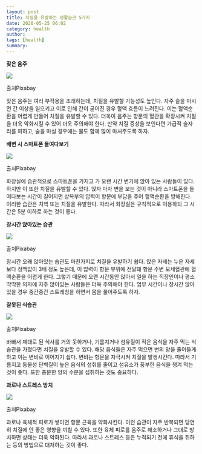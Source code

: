 ```yaml
---
layout: post
title: 치질을 유발하는 생활습관 5가지
date: 2020-05-25 06:02
category: health
author: 
tags: [health]
summary: 
---
```



**잦은 음주**

![](https://img1.daumcdn.net/thumb/R720x0/?fname=https%3A%2F%2Ft1.daumcdn.net%2Fliveboard%2Finterstella-story%2F6c1342c36b3c4f91aac3b0959ae64eb7.JPG)

출처Pixabay

잦은 음주는 여러 부작용을 초래하는데, 치질을 유발할 가능성도 높인다. 자주 술을 마시면 간 이상을 일으키고 이로 인해 간이 굳어진 경우 혈액 흐름이 느려진다. 이는 혈액순환을 어렵게 만들어 치질을 유발할 수 있다. 더욱이 음주는 항문의 혈관을 확장시켜 치질을 더욱 악화시킬 수 있어 더욱 주의해야 한다. 만약 치질 증상을 보인다면 가급적 술자리를 피하고, 술을 마실 경우에는 물도 함께 많이 마셔주도록 하자.

**배변 시 스마트폰 들여다보기**

![](https://img1.daumcdn.net/thumb/R720x0/?fname=https%3A%2F%2Ft1.daumcdn.net%2Fliveboard%2Finterstella-story%2F633a383ab12b4039b99c0a6c6fb37897.jpg)

출처Pixabay

화장실에 습관적으로 스마트폰을 가지고 가 오랜 시간 변기에 앉아 있는 사람들이 있다. 하지만 이 또한 치질을 유발할 수 있다. 앉자 마자 변을 보는 것이 아니라 스마트폰을 들여다보는 시간이 길어지면 상복부의 압력이 항문에 부담을 주어 혈액순환을 방해한다. 이러한 습관은 치핵 또는 치질을 유발한다. 따라서 화장실은 규칙적으로 이용하되 그 시간은 5분 이하로 하는 것이 좋다.

**장시간 앉아있는 습관**

![](https://img1.daumcdn.net/thumb/R720x0/?fname=https%3A%2F%2Ft1.daumcdn.net%2Fliveboard%2Finterstella-story%2F6cbc105fa72547aa83b1c01ae6a0957b.JPG)

출처Pixabay

장시간 오래 앉아있는 습관도 마찬가지로 치질을 유발하기 쉽다. 앉은 자세는 누운 자세보다 정맥압이 3배 정도 높은데, 이 압력이 항문 부위에 전달돼 항문 주변 모세혈관에 혈액순환을 어렵게 한다. 그렇기 때문에 오랜 시간동안 앉아서 일을 하는 직장인이나 평소 딱딱한 의자에 자주 앉아있는 사람들은 더욱 주의해야 한다. 업무 시간이나 장시간 앉아있을 경우 중간중간 스트레칭을 하면서 몸을 풀어주도록 하자.

**잘못된 식습관**

![](https://img1.daumcdn.net/thumb/R720x0/?fname=https%3A%2F%2Ft1.daumcdn.net%2Fliveboard%2Finterstella-story%2Fb9eb9b00782a47d7a3b60fdc1986b759.JPG)

출처Pixabay

바빠서 제대로 된 식사를 거의 못하거나, 기름지거나 섬유질이 적은 음식을 자주 먹는 식습관을 가졌다면 치질을 유발할 수 있다. 해당 음식들은 자주 먹으면 변의 양을 줄어들게 하고 이는 변비로 이어지기 쉽다. 변비는 항문을 자극시켜 치질을 발생시킨다. 따라서 기름지고 동물성 단백질이 높은 음식의 섭취를 줄이고 섬유소가 풍부한 음식을 챙겨 먹는 것이 좋다. 또한 충분한 양의 수분을 섭취하는 것도 중요하다.

**과로나 스트레스 방치**

![](https://img1.daumcdn.net/thumb/R720x0/?fname=https%3A%2F%2Ft1.daumcdn.net%2Fliveboard%2Finterstella-story%2F33aa4d50833a4b3facc0cb06a1d75e1d.JPG)

출처Pixabay

과로나 육체적 피로가 쌓이면 항문 근육을 약화시킨다. 이런 습관이 자주 반복되면 당연히 치질에 안 좋은 영향을 끼칠 수 있다. 또한 육체 피로를 음주로 해소하거나 그대로 방치하면 상태는 더욱 악화된다. 따라서 과로나 스트레스 등은 누적되기 전에 휴식을 취하는 등의 방법으로 대처하는 것이 좋다.